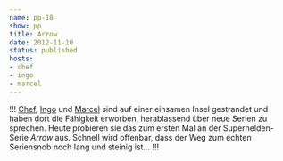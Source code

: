 ```yaml
---
name: pp-18
show: pp
title: Arrow
date: 2012-11-10
status: published
hosts:
- chef
- ingo
- marcel
---
```

!!!
[Chef](https://twitter.com/grischder), [Ingo](https://twitter.com/ingoebel) und [Marcel](https://twitter.com/xartas) sind auf einer einsamen Insel gestrandet und haben dort die Fähigkeit erworben, herablassend über neue Serien zu sprechen. Heute probieren sie das zum ersten Mal an der Superhelden-Serie _Arrow_ aus. Schnell wird offenbar, dass der Weg zum echten Seriensnob noch lang und steinig ist...
!!!

